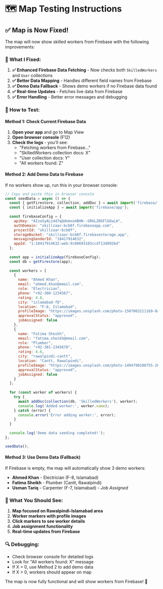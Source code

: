 # 🗺️ Map Testing Instructions

## ✅ **Map is Now Fixed!**

The map will now show skilled workers from Firebase with the following improvements:

### **🔧 What I Fixed:**
1. **✅ Enhanced Firebase Data Fetching** - Now checks both `SkilledWorkers` and `User` collections
2. **✅ Better Data Mapping** - Handles different field names from Firebase
3. **✅ Demo Data Fallback** - Shows demo workers if no Firebase data found
4. **✅ Real-time Updates** - Fetches live data from Firebase
5. **✅ Error Handling** - Better error messages and debugging

### **🚀 How to Test:**

#### **Method 1: Check Current Firebase Data**
1. **Open your app** and go to Map View
2. **Open browser console** (F12)
3. **Check the logs** - you'll see:
   - "Fetching workers from Firebase..."
   - "SkilledWorkers collection docs: X"
   - "User collection docs: Y"
   - "All workers found: Z"

#### **Method 2: Add Demo Data to Firebase**
If no workers show up, run this in your browser console:

```javascript
// Copy and paste this in browser console
const seedData = async () => {
  const { getFirestore, collection, addDoc } = await import('firebase/firestore');
  const { initializeApp } = await import('firebase/app');
  
  const firebaseConfig = {
    apiKey: "AIzaSyALzdd7qQdemxo4BHN--GRkLZ0GFlbEwLA",
    authDomain: "skillzaar-bcb0f.firebaseapp.com",
    projectId: "skillzaar-bcb0f",
    storageBucket: "skillzaar-bcb0f.firebasestorage.app",
    messagingSenderId: "18417914632",
    appId: "1:18417914632:web:9c08693103ccd713d892bd"
  };
  
  const app = initializeApp(firebaseConfig);
  const db = getFirestore(app);
  
  const workers = [
    {
      name: "Ahmed Khan",
      email: "ahmed.khan@email.com",
      role: "Electrician",
      phone: "+92-300-1234567",
      rating: 4.8,
      city: "islamabad-f8",
      location: "F-8, Islamabad",
      profileImage: "https://images.unsplash.com/photo-1507003211169-0a1dd7228f2d?w=150&h=150&fit=crop&crop=face",
      approvalStatus: "approved",
      jobAssigned: false
    },
    {
      name: "Fatima Sheikh",
      email: "fatima.sheikh@email.com",
      role: "Plumber",
      phone: "+92-301-2345678",
      rating: 4.6,
      city: "rawalpindi-cantt",
      location: "Cantt, Rawalpindi",
      profileImage: "https://images.unsplash.com/photo-1494790108755-2616b612b786?w=150&h=150&fit=crop&crop=face",
      approvalStatus: "approved",
      jobAssigned: false
    }
  ];
  
  for (const worker of workers) {
    try {
      await addDoc(collection(db, 'SkilledWorkers'), worker);
      console.log('Added worker:', worker.name);
    } catch (error) {
      console.error('Error adding worker:', error);
    }
  }
  
  console.log('Demo data seeding completed!');
};

seedData();
```

#### **Method 3: Use Demo Data (Fallback)**
If Firebase is empty, the map will automatically show 3 demo workers:
- **Ahmed Khan** - Electrician (F-8, Islamabad)
- **Fatima Sheikh** - Plumber (Cantt, Rawalpindi)  
- **Usman Tariq** - Carpenter (F-7, Islamabad) - *Job Assigned*

### **🎯 What You Should See:**
1. **Map focused on Rawalpindi-Islamabad area**
2. **Worker markers with profile images**
3. **Click markers to see worker details**
4. **Job assignment functionality**
5. **Real-time updates from Firebase**

### **🔍 Debugging:**
- Check browser console for detailed logs
- Look for "All workers found: X" message
- If X = 0, use Method 2 to add demo data
- If X > 0, workers should appear on map

The map is now fully functional and will show workers from Firebase! 🎉
